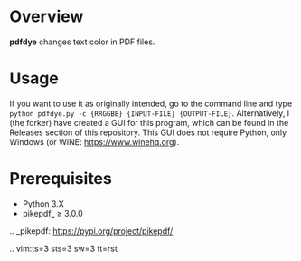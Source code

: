 Overview
========

**pdfdye** changes text color in PDF files.

Usage
========

If you want to use it as originally intended, go to the command line and type ``python pdfdye.py -c {RRGGBB} {INPUT-FILE} {OUTPUT-FILE}``.
Alternatively, I (the forker) have created a GUI for this program, which can be found in the Releases section of this repository.
This GUI does not require Python, only Windows (or WINE: https://www.winehq.org).

Prerequisites
=============

* Python 3.X
* pikepdf_ ≥ 3.0.0

.. _pikepdf:
   https://pypi.org/project/pikepdf/

.. vim:ts=3 sts=3 sw=3 ft=rst
